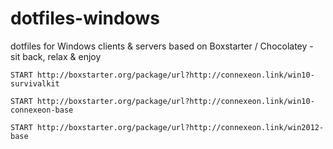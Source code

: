 # dotfiles-windows
dotfiles for Windows clients &amp; servers based on Boxstarter / Chocolatey - sit back, relax &amp; enjoy

`START http://boxstarter.org/package/url?http://connexeon.link/win10-survivalkit`

`START http://boxstarter.org/package/url?http://connexeon.link/win10-connexeon-base`

`START http://boxstarter.org/package/url?http://connexeon.link/win2012-base`
